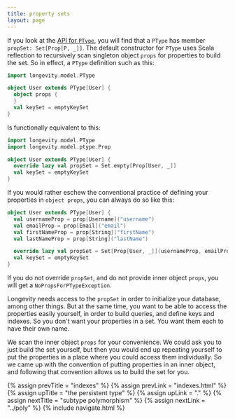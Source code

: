 ```yaml
---
title: property sets
layout: page
---
```


If you look at the [API for
`PType`](http://longevityframework.github.io/longevity/scaladocs/longevity-latest/#longevity.model.PType),
you will find that a `PType` has member `propSet: Set[Prop[P, _]]`.
The default constructor for `PType` uses Scala reflection to
recursively scan singleton object `props` for properties to build the
set. So in effect, a `PType` definition such as this:

```scala
import longevity.model.PType

object User extends PType[User] {
  object props {
  }
  val keySet = emptyKeySet
}
```

Is functionally equivalent to this:

```scala
import longevity.model.PType
import longevity.model.ptype.Prop

object User extends PType[User] {
  override lazy val propSet = Set.empty[Prop[User, _]]
  val keySet = emptyKeySet
}
```

If you would rather eschew the conventional practice of defining your
properties in `object props`, you can always do so like this:

```scala
object User extends PType[User] {
  val usernameProp = prop[Username]("username")
  val emailProp = prop[Email]("email")
  val firstNameProp = prop[String]("firstName")
  val lastNameProp = prop[String]("lastName")

  override lazy val propSet = Set[Prop[User, _]](usernameProp, emailProp, firstNameProp, lastNameProp)
  val keySet = emptyKeySet
}
```

If you do not override `propSet`, and do not provide inner object
`props`, you will get a `NoPropsForPTypeException`.

Longevity needs access to the `propSet` in order to initialize your
database, among other things. But at the same time, you want to be
able to access the properties easily yourself, in order to build
queries, and define keys and indexes. So you don't want your
properties in a set. You want them each to have their own name.

We scan the inner object `props` for your convenience. We could ask
you to just build the set yourself, but then you would end up
repeating yourself to put the properties in a place where you could
access them individually. So we came up with the convention of putting
properties in an inner object, and following that convention allows us
to build the set for you.

{% assign prevTitle = "indexes" %}
{% assign prevLink = "indexes.html" %}
{% assign upTitle = "the persistent type" %}
{% assign upLink = "." %}
{% assign nextTitle = "subtype polymorphism" %}
{% assign nextLink = "../poly" %}
{% include navigate.html %}
